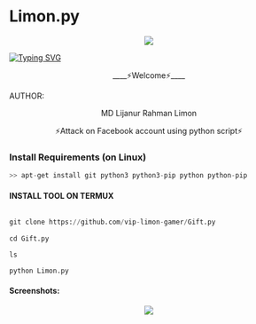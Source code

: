 # Limon.py
<p align="center"><img src="https://github.com/U7P4L-IN/U7P4L-IN/blob/main/Warning.gif">


[![Typing SVG](https://readme-typing-svg.demolab.com?font=Fira+Code&pause=1000&color=0EF758&width=435&lines=Hello+Thanks+for+visiting+;You+need+permission+to+use+this+tool)](https://git.io/typing-svg)
 

<p align="center">
____⚡Welcome⚡____


AUTHOR:
<p align="center">
MD Lijanur Rahman Limon

</br>
<p align="center">
      ⚡Attack on Facebook account using python script⚡
</p>


### Install Requirements (on Linux)

```python
>> apt-get install git python3 python3-pip python python-pip
```
  
#### INSTALL TOOL ON TERMUX
```python

git clone https://github.com/vip-limon-gamer/Gift.py
 
cd Gift.py

ls

python Limon.py

```
#### Screenshots:

<p align="center"><img src="Name">

